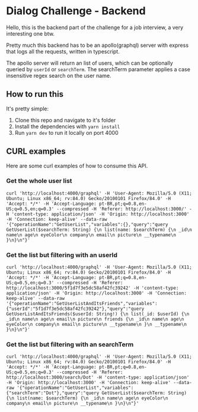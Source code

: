 # Dialog Challenge - Backend

Hello, this is the backend part of the challenge for a job interview, a very interesting one btw.

Pretty much this backend has to be an apollo(graphql) server with express that logs all the requests, written in typescript.

The apollo server will return an list of users, which can be optionally queried by `userId` or `searchTerm`. The searchTerm parameter applies a case insensitive regex search on the user name.

## How to run this

It's pretty simple:

1. Clone this repo and navigate to it's folder
2. Install the dependencies with `yarn install`
3. Run `yarn dev` to run it locally on port 4000

## CURL examples

Here are some curl examples of how to consume this API.

### Get the whole user list

`curl 'http://localhost:4000/graphql' -H 'User-Agent: Mozilla/5.0 (X11; Ubuntu; Linux x86_64; rv:84.0) Gecko/20100101 Firefox/84.0' -H 'Accept: */*' -H 'Accept-Language: pt-BR,pt;q=0.8,en-US;q=0.5,en;q=0.3' --compressed -H 'Referer: http://localhost:3000/' -H 'content-type: application/json' -H 'Origin: http://localhost:3000' -H 'Connection: keep-alive' --data-raw '{"operationName":"GetUserList","variables":{},"query":"query GetUserList($searchTerm: String) {\n list(name: $searchTerm) {\n _id\n name\n age\n eyeColor\n company\n email\n picture\n __typename\n }\n}\n"}'`

### Get the list but filtering with an userId

`curl 'http://localhost:4000/graphql' -H 'User-Agent: Mozilla/5.0 (X11; Ubuntu; Linux x86_64; rv:84.0) Gecko/20100101 Firefox/84.0' -H 'Accept: */*' -H 'Accept-Language: pt-BR,pt;q=0.8,en-US;q=0.5,en;q=0.3' --compressed -H 'Referer: http://localhost:3000/5f1d7f3e5dc58af42fc39242' -H 'content-type: application/json' -H 'Origin: http://localhost:3000' -H 'Connection: keep-alive' --data-raw '{"operationName":"GetUserListAndItsFriends","variables":{"userId":"5f1d7f3e5dc58af42fc39242"},"query":"query GetUserListAndItsFriends($userId: String!) {\n list(_id: $userId) {\n _id\n name\n age\n email\n picture\n friends {\n _id\n name\n age\n eyeColor\n company\n email\n picture\n __typename\n }\n __typename\n }\n}\n"}'`

### Get the list but filtering with an searchTerm

`curl 'http://localhost:4000/graphql' -H 'User-Agent: Mozilla/5.0 (X11; Ubuntu; Linux x86_64; rv:84.0) Gecko/20100101 Firefox/84.0' -H 'Accept: */*' -H 'Accept-Language: pt-BR,pt;q=0.8,en-US;q=0.5,en;q=0.3' --compressed -H 'Referer: http://localhost:3000/search/Dot' -H 'content-type: application/json' -H 'Origin: http://localhost:3000' -H 'Connection: keep-alive' --data-raw '{"operationName":"GetUserList","variables":{"searchTerm":"Dot"},"query":"query GetUserList($searchTerm: String) {\n list(name: $searchTerm) {\n _id\n name\n age\n eyeColor\n company\n email\n picture\n __typename\n }\n}\n"}'`
